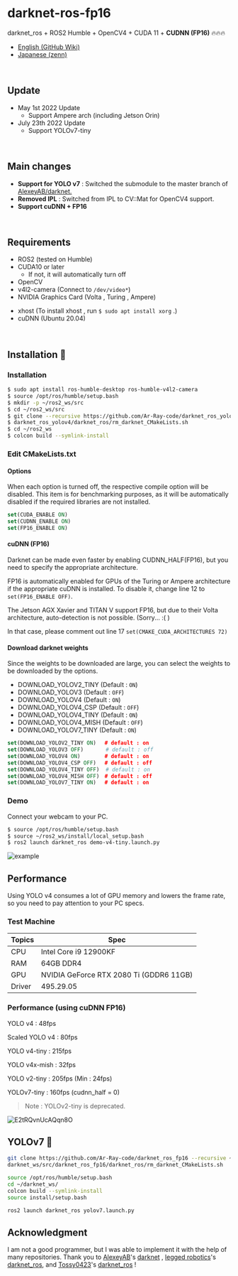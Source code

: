 # darknet-ros-fp16

darknet_ros + ROS2 Humble + OpenCV4 + CUDA 11 + __CUDNN (FP16)__ :fire::fire::fire:

- [English (GitHub Wiki)](https://github.com/Ar-Ray-code/darknet_ros_fp16/wiki/Darknet_ros_FP16-Report-(1.3x-faster)-%F0%9F%94%A5)
- [Japanese (zenn)](https://zenn.dev/array/articles/4c82fc8382e62d)

<br>

## Update

- May 1st 2022 Update
  - Support Ampere arch (including Jetson Orin)
- July 23th 2022 Update
  - Support YOLOv7-tiny

<br>

## Main changes

- __Support for YOLO v7__ : Switched the submodule to the master branch of [AlexeyAB/darknet.](https://github.com/AlexeyAB/darknet)
- __Removed IPL__ : Switched from IPL to CV::Mat for OpenCV4 support.
- __Support cuDNN + FP16__

<!-- ## Try on Docker :whale:

[DockerHub](https://hub.docker.com/r/ray255ar/darknet-ros-fp16) -->

<br>

## Requirements

- ROS2 (tested on Humble)
- CUDA10 or later
  - If not, it will automatically turn off
- OpenCV
- v4l2-camera (Connect to `/dev/video*`)
- NVIDIA Graphics Card (Volta , Turing , Ampere)
<!-- - Docker + [NVIDIA-Docker](https://github.com/NVIDIA/nvidia-docker)
  - This docker image is using `cuda:11.7` . -->
- xhost (To install xhost , run `$ sudo apt install xorg` .)
- cuDNN (Ubuntu 20.04)

<br>

<!-- ## Installation & Run

```bash
xhost +
# Pull docker image from dockerhub
docker pull ray255ar/darknet-ros-fp16
# Run
docker run --rm -it \
	--device /dev/video0:/dev/video0:mwr \
	-e DISPLAY=$DISPLAY --runtime nvidia \
	-v /tmp/.X11-unix:/tmp/.X11-unix ray255ar/darknet-ros-fp16 \
    /bin/bash yolov4-tiny-docker.bash
``` -->



## Installation 🐢

### Installation

```bash
$ sudo apt install ros-humble-desktop ros-humble-v4l2-camera
$ source /opt/ros/humble/setup.bash
$ mkdir -p ~/ros2_ws/src
$ cd ~/ros2_ws/src
$ git clone --recursive https://github.com/Ar-Ray-code/darknet_ros_yolov4.git
$ darknet_ros_yolov4/darknet_ros/rm_darknet_CMakeLists.sh
$ cd ~/ros2_ws
$ colcon build --symlink-install
```
### Edit CMakeLists.txt

#### Options

When each option is turned off, the respective compile option will be disabled. This item is for benchmarking purposes, as it will be automatically disabled if the required libraries are not installed.

```cmake
set(CUDA_ENABLE ON)
set(CUDNN_ENABLE ON)
set(FP16_ENABLE ON)
```

#### cuDNN (FP16)

Darknet can be made even faster by enabling CUDNN_HALF(FP16), but you need to specify the appropriate architecture.

FP16 is automatically enabled for GPUs of the Turing or Ampere architecture if the appropriate cuDNN is installed. To disable it, change line 12 to `set(FP16_ENABLE OFF)`.

The Jetson AGX Xavier and TITAN V support FP16, but due to their Volta architecture, auto-detection is not possible. (Sorry... :( )

In that case, please comment out line 17 `set(CMAKE_CUDA_ARCHITECTURES 72)`

#### Download darknet weights

Since the weights to be downloaded are large, you can select the weights to be downloaded by the options.

- DOWNLOAD_YOLOV2_TINY (Default : `ON`)
- DOWNLOAD_YOLOV3 (Default : `OFF`)
- DOWNLOAD_YOLOV4 (Default : `ON`)
- DOWNLOAD_YOLOV4_CSP (Default : `OFF`)
- DOWNLOAD_YOLOV4_TINY (Default : `ON`)
- DOWNLOAD_YOLOV4_MISH (Default : `OFF`)
- DOWNLOAD_YOLOV7_TINY (Default : `ON`)

```cmake
set(DOWNLOAD_YOLOV2_TINY ON)　 # default : on
set(DOWNLOAD_YOLOV3 OFF)       # default : off
set(DOWNLOAD_YOLOV4 ON)      　# default : on
set(DOWNLOAD_YOLOV4_CSP OFF) 　# default : off
set(DOWNLOAD_YOLOV4_TINY OFF)  # default : on
set(DOWNLOAD_YOLOV4_MISH OFF)　# default : off
set(DOWNLOAD_YOLOV7_TINY ON)　 # default : on
```



### Demo

Connect your webcam to your PC.

```bash
$ source /opt/ros/humble/setup.bash
$ source ~/ros2_ws/install/local_setup.bash
$ ros2 launch darknet_ros demo-v4-tiny.launch.py
```

![example](https://user-images.githubusercontent.com/67567093/117596596-a2c8db00-b17e-11eb-90f9-146212e64567.png)



## Performance

Using YOLO v4 consumes a lot of GPU memory and lowers the frame rate, so you need to pay attention to your PC specs.

### Test Machine

| Topics | Spec                                    |
| ------ | --------------------------------------- |
| CPU    | Intel Core i9 12900KF                   |
| RAM    | 64GB DDR4                               |
| GPU    | NVIDIA GeForce RTX 2080 Ti (GDDR6 11GB) |
| Driver | 495.29.05                               |

### Performance (using cuDNN FP16)

YOLO v4 : 48fps

Scaled YOLO v4 : 80fps

YOLO v4-tiny : 215fps

YOLO v4x-mish : 32fps

YOLO v2-tiny : 205fps (Min : 24fps)

YOLOv7-tiny : 160fps (cudnn_half = 0)

> Note : YOLOv2-tiny is deprecated.

![E2tRQvnUcAQqn8O](https://user-images.githubusercontent.com/67567093/121984014-35d3e100-cdcd-11eb-9959-b1063a9a0b2b.jpeg)


## YOLOv7 🚀

```bash
git clone https://github.com/Ar-Ray-code/darknet_ros_fp16 --recursive ~/darknet_ws/src/darknet_ros_fp16
darknet_ws/src/darknet_ros_fp16/darknet_ros/rm_darknet_CMakeLists.sh

source /opt/ros/humble/setup.bash
cd ~/darknet_ws/
colcon build --symlink-install
source install/setup.bash

ros2 launch darknet_ros yolov7.launch.py
```


## Acknowledgment
 I am not a good programmer, but I was able to implement it with the help of many repositories. Thank you to [AlexeyAB](https://github.com/AlexeyAB)'s [darknet](https://github.com/AlexeyAB/darknet) , [legged robotics](https://github.com/leggedrobotics)'s [darknet_ros](https://github.com/leggedrobotics/darknet_ros), and [Tossy0423](https://github.com/Tossy0423/)'s [darknet_ros](https://github.com/Tossy0423/yolov4-for-darknet_ros/) !
